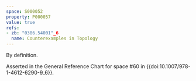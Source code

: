 ```yaml
---
space: S000052
property: P000057
value: true
refs:
- zb: "0386.54001"_6
  name: Counterexamples in Topology
---
```


By definition.

Asserted in the General Reference Chart for space #60 in
{{doi:10.1007/978-1-4612-6290-9_6}}.
